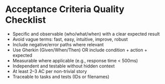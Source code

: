 # Acceptance Criteria Quality Checklist

- Specific and observable (who/what/when) with a clear expected result
- Avoid vague terms: fast, easy, intuitive, improve, robust
- Include negative/error paths where relevant
- Use Gherkin (Given/When/Then) OR include condition + action + expected
- Measurable where applicable (e.g., response time < 500ms)
- Independent and testable without hidden context
- At least 2–3 AC per non-trivial story
- Traceable to tasks and tests (IDs or filenames)

